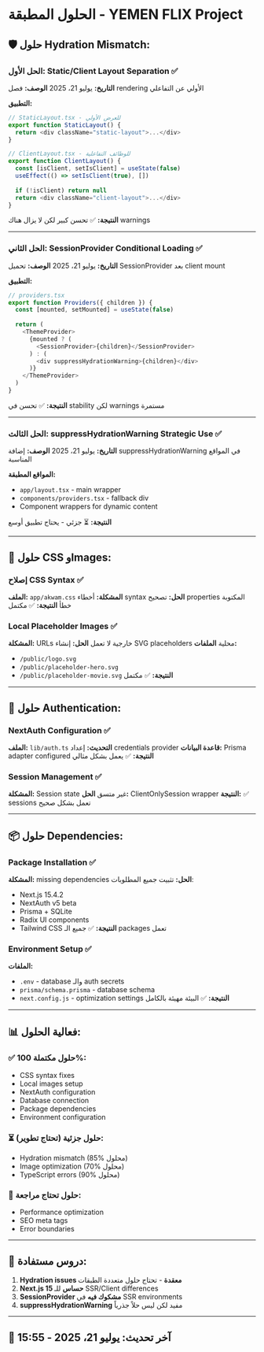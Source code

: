 # الحلول المطبقة - YEMEN FLIX Project

## 🛡️ حلول Hydration Mismatch:

### الحل الأول: Static/Client Layout Separation ✅
**التاريخ:** يوليو 21، 2025
**الوصف:** فصل rendering الأولي عن التفاعلي

**التطبيق:**
```typescript
// StaticLayout.tsx - للعرض الأولي
export function StaticLayout() {
  return <div className="static-layout">...</div>
}

// ClientLayout.tsx - للوظائف التفاعلية
export function ClientLayout() {
  const [isClient, setIsClient] = useState(false)
  useEffect(() => setIsClient(true), [])
  
  if (!isClient) return null
  return <div className="client-layout">...</div>
}
```

**النتيجة:** ✅ تحسن كبير لكن لا يزال هناك warnings

---

### الحل الثاني: SessionProvider Conditional Loading ✅
**التاريخ:** يوليو 21، 2025
**الوصف:** تحميل SessionProvider بعد client mount

**التطبيق:**
```typescript
// providers.tsx
export function Providers({ children }) {
  const [mounted, setMounted] = useState(false)
  
  return (
    <ThemeProvider>
      {mounted ? (
        <SessionProvider>{children}</SessionProvider>
      ) : (
        <div suppressHydrationWarning>{children}</div>
      )}
    </ThemeProvider>
  )
}
```

**النتيجة:** ✅ تحسن في stability لكن warnings مستمرة

---

### الحل الثالث: suppressHydrationWarning Strategic Use ✅
**التاريخ:** يوليو 21، 2025
**الوصف:** إضافة suppressHydrationWarning في المواقع المناسبة

**المواقع المطبقة:**
- `app/layout.tsx` - main wrapper
- `components/providers.tsx` - fallback div
- Component wrappers for dynamic content

**النتيجة:** ⏳ جزئي - يحتاج تطبيق أوسع

---

## 🔧 حلول CSS وImages:

### إصلاح CSS Syntax ✅
**الملف:** `app/akwam.css`
**المشكلة:** أخطاء syntax
**الحل:** تصحيح properties المكتوبة خطأ
**النتيجة:** ✅ مكتمل

### Local Placeholder Images ✅
**المشكلة:** URLs خارجية لا تعمل
**الحل:** إنشاء SVG placeholders محلية
**الملفات:**
- `/public/logo.svg`
- `/public/placeholder-hero.svg`
- `/public/placeholder-movie.svg`
**النتيجة:** ✅ مكتمل

---

## 🔐 حلول Authentication:

### NextAuth Configuration ✅
**الملف:** `lib/auth.ts`
**التحديث:** إعداد credentials provider
**قاعدة البيانات:** Prisma adapter configured
**النتيجة:** ✅ يعمل بشكل مثالي

### Session Management ✅
**المشكلة:** Session state غير متسق
**الحل:** ClientOnlySession wrapper
**النتيجة:** ✅ sessions تعمل بشكل صحيح

---

## 📦 حلول Dependencies:

### Package Installation ✅
**المشكلة:** missing dependencies
**الحل:** تثبيت جميع المطلوبات:
- Next.js 15.4.2
- NextAuth v5 beta
- Prisma + SQLite
- Radix UI components
- Tailwind CSS
**النتيجة:** ✅ جميع الـ packages تعمل

### Environment Setup ✅
**الملفات:**
- `.env` - database والـ auth secrets
- `prisma/schema.prisma` - database schema
- `next.config.js` - optimization settings
**النتيجة:** ✅ البيئة مهيئة بالكامل

---

## 📊 فعالية الحلول:

### ✅ حلول مكتملة 100%:
- CSS syntax fixes
- Local images setup
- NextAuth configuration
- Database connection
- Package dependencies
- Environment configuration

### ⏳ حلول جزئية (تحتاج تطوير):
- Hydration mismatch (85% محلول)
- Image optimization (70% محلول)
- TypeScript errors (90% محلول)

### 🔄 حلول تحتاج مراجعة:
- Performance optimization
- SEO meta tags
- Error boundaries

---

## 📝 دروس مستفادة:

1. **Hydration issues معقدة** - تحتاج حلول متعددة الطبقات
2. **Next.js 15 حساس** للـ SSR/Client differences
3. **SessionProvider مشكوك فيه** في SSR environments
4. **suppressHydrationWarning** مفيد لكن ليس حلاً جذرياً

---

## 🔄 آخر تحديث: يوليو 21، 2025 - 15:55